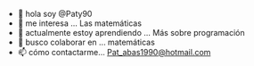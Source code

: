 - 👋 hola soy @Paty90
- 👀 me interesa ... Las matemáticas 
- 🌱 actualmente estoy aprendiendo  ... Más sobre programación 
- 💞️ busco colaborar en  ... matemáticas 
- 📫 cómo contactarme... Pat_abas1990@hotmail.com

<!---
Paty90/Paty90 is a ✨ special ✨ repository because its `README.md` (this file) appears on your GitHub profile.
You can click the Preview link to take a look at your changes.
--->
